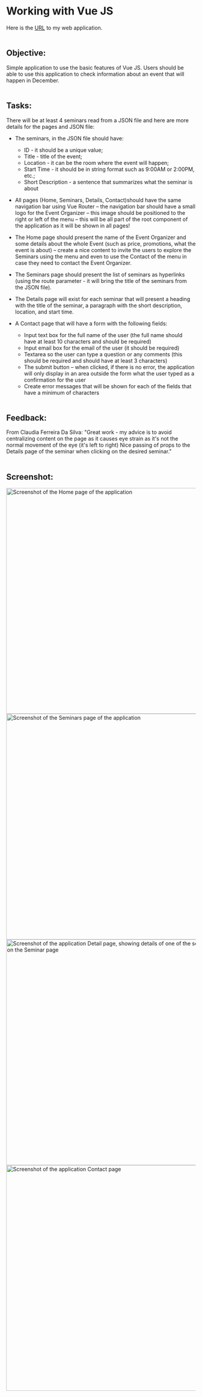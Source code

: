 # Working with Vue JS
Here is the <a href="https://exuberant-stretch.surge.sh/">URL</a> to my web application.
<br><br>

## Objective:
Simple application to use the basic features of Vue JS. Users should be able to use this application to check information about an event that will happen in December.
<br><br>

## Tasks:
There will be at least 4 seminars read from a JSON file and here are more details for the pages and JSON file:
- The seminars, in the JSON file should have:
  - ID - it should be a unique value;
  - Title - title of the event;
  - Location - it can be the room where the event will happen;
  - Start Time - it should be in string format such as 9:00AM or 2:00PM, etc.;
  - Short Description - a sentence that summarizes what the seminar is about

- All pages (Home, Seminars, Details, Contact)should have the same navigation bar using Vue Router – the navigation bar should have a small logo for the Event Organizer – this image should be positioned to the right or left of the menu – this will be all part of the root component of the application as it will be shown in all pages!

- The Home page should present the name of the Event Organizer and some details about the whole Event (such as price, promotions, what the event is about) – create a nice content to invite the users to explore the Seminars using the menu and even to use the Contact of the menu in case they need to contact the Event Organizer.

- The Seminars page should present the list of seminars as hyperlinks (using the route parameter - it will bring the title of the seminars from the JSON file).

- The Details page will exist for each seminar that will present a heading with the title of the seminar, a paragraph with the short description, location, and start time.

- A Contact page that will have a form with the following fields: 
  - Input text box for the full name of the user (the full name should have at least 10 characters and should be required) 
  - Input email box for the email of the user (it should be required) 
  - Textarea so the user can type a question or any comments (this should be required and should have at least 3 characters) 
  - The submit button – when clicked, if there is no error,  the application will only display in an area outside the form what the user typed as a confirmation for the user
  - Create error messages that will be shown for each of the fields that have a minimum of characters
<br><br>

## Feedback:
From Claudia Ferreira Da Silva: "Great work - my advice is to avoid centralizing content on the page as it causes eye strain as it's not the normal movement of the eye (it's left to right) Nice passing of props to the Details page of the seminar when clicking on the desired seminar."
<br><br>

## Screenshot:
<img width="600" alt="Screenshot of the Home page of the application" src="https://github.com/pui-yi/vue_app/assets/153875169/a98ddcbb-36b9-452b-837d-f5683c9a3e95">
<img width="600" alt="Screenshot of the Seminars page of the application" src="https://github.com/pui-yi/vue_app/assets/153875169/6f03eb16-c94d-463b-810a-75c9ac92900b">
<img width="600" alt="Screenshot of the application Detail page, showing details of one of the seminars listed on the Seminar page" src="https://github.com/pui-yi/vue_app/assets/153875169/7108f776-3794-49ef-9396-f0e2964b0cc0">
<img width="600" alt="Screenshot of the application Contact page" src="https://github.com/pui-yi/vue_app/assets/153875169/5d9b5ce0-2c3d-42fe-9afe-031348c2598e">

